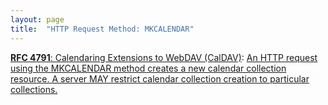 ```yaml
---
layout: page
title:  "HTTP Request Method: MKCALENDAR"
---
```


[**RFC 4791**: Calendaring Extensions to WebDAV (CalDAV)](/specs/IETF/RFC/4791 "This document defines extensions to the Web Distributed Authoring and Versioning (WebDAV) protocol to specify a standard way of accessing, managing, and sharing calendaring and scheduling information based on the iCalendar format. This document defines the &#34;calendar-access&#34; feature of CalDAV."): [An HTTP request using the MKCALENDAR method creates a new calendar collection resource. A server MAY restrict calendar collection creation to particular collections.]()

